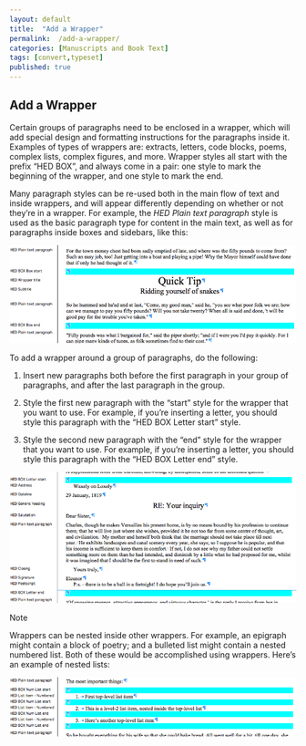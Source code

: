 ```yaml
---
layout: default
title:  "Add a Wrapper"
permalink:  /add-a-wrapper/
categories: [Manuscripts and Book Text]
tags: [convert,typeset]
published: true
---
```


<section data-type="chapter" class="hsecchapter" data-hederis-type="hsecchapter" id="add-a-wrapper" data-pi-attrs="id: add-a-wrapper; data-tags: convert,typeset;" role="doc-chapter" data-tags="convert,typeset" data-author-name=" " data-book-title=" " title="Add a Wrapper"><h1 data-hederis-type="hblkchaptitle" class="hblkchaptitle" id="pEAAdn93j">Add a Wrapper</h1>
    <p class="hblkp" data-hederis-type="hblkp" id="pBpmZQNd2">Certain groups of paragraphs need to be enclosed in a wrapper, which will add special design and formatting instructions for the paragraphs inside it. Examples of types of wrappers are: extracts, letters, code blocks, poems, complex lists, complex figures, and more. Wrapper styles all start with the prefix &#8220;HED BOX&#8221;, and always come in a pair: one style to mark the beginning of the wrapper, and one style to mark the end.</p>
    <p class="hblkp" data-hederis-type="hblkp" id="pKXfgq3KH">Many paragraph styles can be re-used both in the main flow of text and inside wrappers, and will appear differently depending on whether or not they&#8217;re in a wrapper. For example, the <span class="Emphasis" id="pNojBk0BQ"><em class="hspanem" data-hederis-type="hspanem" id="pl7MYwAow">HED Plain text paragraph</em></span> style is used as the basic paragraph type for content in the main text, as well as for paragraphs inside boxes and sidebars, like this:</p>
    <img data-hederis-type="hblkimg" class="hblkimg" id="pzUU6AdGk" src="/images/wrapper1.png" data-img-src="wrapper1.png"/>
    <p class="hblkp" data-hederis-type="hblkp" id="pkBNOxRYc">To add a wrapper around a group of paragraphs, do the following:</p>
    <ol class="hwprnumlist" data-hederis-type="hwprnumlist" id="piHjxForn"><li class="hblkoli" data-hederis-type="hblkoli" id="li5mIQGVih"><p class="hblkoli" data-hederis-type="hblklip" id="pxXUBcPhW">Insert new paragraphs both before the first paragraph in your group of paragraphs, and after the last paragraph in the group.</p></li>
    <li class="hblkoli" data-hederis-type="hblkoli" id="lihnvROOix"><p class="hblkoli" data-hederis-type="hblklip" id="px8dIwtvS">Style the first new paragraph with the &#8220;start&#8221; style for the wrapper that you want to use. For example, if you&#8217;re inserting a letter, you should style this paragraph with the &#8220;HED BOX Letter start&#8221; style.</p></li>
    <li class="hblkoli" data-hederis-type="hblkoli" id="li3ZyeRNe4"><p class="hblkoli" data-hederis-type="hblklip" id="plbBA3q4J">Style the second new paragraph with the &#8220;end&#8221; style for the wrapper that you want to use. For example, if you&#8217;re inserting a letter, you should style this paragraph with the &#8220;HED BOX Letter end&#8221; style.</p></li>
    </ol>
    <img data-hederis-type="hblkimg" class="hblkimg" id="pqX1WFvEO" src="/images/letter1.png" data-img-src="letter1.png"/>
    <aside class="hwprbox box" data-hederis-type="hwprbox" id="pRV2LRkN1" data-type="sidebar"><p class="hblktype" data-hederis-type="hblktype" id="p0QfRIFZe">Note</p>
    <p class="hblkp" data-hederis-type="hblkp" id="p9QN8y4F4">Wrappers can be nested inside other wrappers. For example, an epigraph might contain a block of poetry; and a bulleted list might contain a nested numbered list. Both of these would be accomplished using wrappers. Here&#8217;s an example of nested lists:</p>
    </aside>
    <img data-hederis-type="hblkimg" class="hblkimg" id="pz7eYggjr" src="/images/list1.png" data-img-src="list1.png"/>
    </section>
    